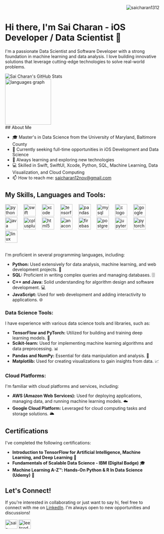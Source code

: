 <p align="right"> <img src="https://komarev.com/ghpvc/?username=saicharan1312&label=Profile%20views&color=0e75b6&style=flat" alt="saicharan1312" /> </p>

# Hi there, I'm Sai Charan - iOS Developer / Data Scientist 👋
I'm a passionate Data Scientist and Software Developer with a strong foundation in machine learning and data analysis. I love building innovative solutions that leverage cutting-edge technologies to solve real-world problems.
 <div class="container">
        <div>
            <img src="https://github-readme-stats.vercel.app/api?username=saicharan1312&theme=dark&show_icons=true" alt="Sai Charan's GitHub Stats">
        </div>
        <div>
            <img src="https://github-readme-stats.vercel.app/api/top-langs?username=saicharan1312&locale=en&hide_title=false&layout=compact&card_width=320&langs_count=5&theme=dracula&hide_border=false&order=2" height="150" alt="languages graph">
        </div>
    </div>
## About Me

- 🎓 Master's in Data Science from the University of Maryland, Baltimore County
- 💼 Currently seeking full-time opportunities in iOS Development and Data Science
- 🌱 Always learning and exploring new technologies
- 💻 Skilled in Swift, SwiftUI, Xcode, Python, SQL, Machine Learning, Data Visualization, and Cloud Computing
- 📫 How to reach me: [saicharan12nov@gmail.com](mailto:saicharan12nov@gmail.com)

## My Skills, Languages and Tools:
<div align="left">
  <img src="https://cdn.jsdelivr.net/gh/devicons/devicon/icons/python/python-original.svg" height="40" alt="python logo"  />
  <img width="12" />
  <img src="https://cdn.jsdelivr.net/gh/devicons/devicon/icons/swift/swift-original.svg" height="40" alt="swift logo"  />
  <img width="12" />
  <img src="https://cdn.jsdelivr.net/gh/devicons/devicon/icons/xcode/xcode-original.svg" height="40" alt="xcode logo"  />
  <img width="12" />
  <img src="https://cdn.jsdelivr.net/gh/devicons/devicon/icons/tensorflow/tensorflow-original.svg" height="40" alt="tensorflow logo"  />
  <img width="12" />
  <img src="https://cdn.jsdelivr.net/gh/devicons/devicon/icons/pandas/pandas-original.svg" height="40" alt="pandas logo"  />
  <img width="12" />
  <img src="https://cdn.jsdelivr.net/gh/devicons/devicon/icons/mysql/mysql-original.svg" height="40" alt="mysql logo"  />
  <img width="12" />
  <img src="https://cdn.jsdelivr.net/gh/devicons/devicon/icons/c/c-original.svg" height="40" alt="c logo"  />
  <img width="12" />
  <img src="https://cdn.jsdelivr.net/gh/devicons/devicon/icons/googlecloud/googlecloud-original.svg" height="40" alt="googlecloud logo"  />
  <img width="12" />
  <img src="https://cdn.jsdelivr.net/gh/devicons/devicon/icons/java/java-original.svg" height="40" alt="java logo"  />
  <img width="12" />
  <img src="https://cdn.jsdelivr.net/gh/devicons/devicon/icons/cplusplus/cplusplus-original.svg" height="40" alt="cplusplus logo"  />
  <img width="12" />
  <img src="https://cdn.jsdelivr.net/gh/devicons/devicon/icons/html5/html5-original.svg" height="40" alt="html5 logo"  />
  <img width="12" />
  <img src="https://cdn.jsdelivr.net/gh/devicons/devicon/icons/anaconda/anaconda-original.svg" height="40" alt="anaconda logo"  />
  <img width="12" />
  <img src="https://cdn.jsdelivr.net/gh/devicons/devicon/icons/firebase/firebase-plain.svg" height="40" alt="firebase logo"  />
  <img width="12" />
  <img src="https://cdn.jsdelivr.net/gh/devicons/devicon/icons/postgresql/postgresql-original.svg" height="40" alt="postgresql logo"  />
  <img width="12" />
  <img src="https://cdn.jsdelivr.net/gh/devicons/devicon/icons/jupyter/jupyter-original.svg" height="40" alt="jupyter logo"  />
  <img width="12" />
  <img src="https://cdn.jsdelivr.net/gh/devicons/devicon/icons/pytorch/pytorch-original.svg" height="40" alt="pytorch logo"  />
  <img width="12" />
  <img src="https://cdn.jsdelivr.net/gh/devicons/devicon/icons/linux/linux-original.svg" height="40" alt="linux logo"  />
</div>

<br />

I'm proficient in several programming languages, including:
- **Python:** Used extensively for data analysis, machine learning, and web development projects. 🐍
- **SQL:** Proficient in writing complex queries and managing databases. 🗄️
- **C++ and Java:** Solid understanding for algorithm design and software development. 💻
- **JavaScript:** Used for web development and adding interactivity to applications. 🌐

### Data Science Tools:
I have experience with various data science tools and libraries, such as:
- **TensorFlow and PyTorch:** Utilized for building and training deep learning models. 🤖
- **Scikit-learn:** Used for implementing machine learning algorithms and data preprocessing. 📊
- **Pandas and NumPy:** Essential for data manipulation and analysis. 🐼
- **Matplotlib:** Used for creating visualizations to gain insights from data. 📈

### Cloud Platforms:
I'm familiar with cloud platforms and services, including:
- **AWS (Amazon Web Services):** Used for deploying applications, managing data, and running machine learning models. ☁️
- **Google Cloud Platform:** Leveraged for cloud computing tasks and storage solutions. 🌥️

## Certifications

I've completed the following certifications:

- **Introduction to TensorFlow for Artificial Intelligence, Machine Learning, and Deep Learning** 🧠
- **Fundamentals of Scalable Data Science - IBM (Digital Badge)** 🎓
- **Machine Learning A-Z™: Hands-On Python & R In Data Science (Udemy)** 📜

## Let's Connect!

If you're interested in collaborating or just want to say hi, feel free to connect with me on [LinkedIn](https://www.linkedin.com/in/sai-charan-thummalapudi/). I'm always open to new opportunities and discussions!

<p align="left">
<a href="https://linkedin.com/in/sai-charan-thummalapudi/" target="blank"><img align="center" src="https://raw.githubusercontent.com/rahuldkjain/github-profile-readme-generator/master/src/images/icons/Social/linked-in-alt.svg" alt="sai-charan-thummalapudi" height="30" width="40" /></a>
<a href="https://leetcode.com/u/cherry131211/" target="blank"><img align="center" src="https://raw.githubusercontent.com/rahuldkjain/github-profile-readme-generator/master/src/images/icons/Social/leet-code.svg" alt="leetcode profile" height="30" width="40" /></a>
</p>
